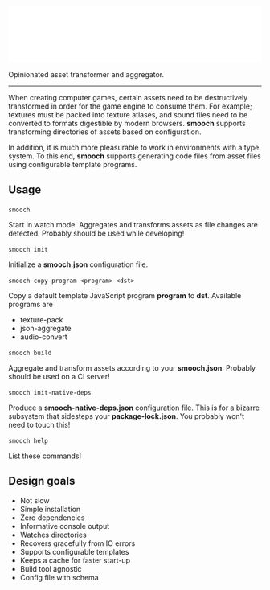 <!-- npm skip -->
![smooch](./.github/assets/smooch.svg)
<!-- npm skip end -->

Opinionated asset transformer and aggregator.

----------------

When creating computer games, certain assets need to be destructively transformed in order for the game engine to consume them. For example; textures must be packed into texture atlases, and sound files need to be converted to formats digestible by modern browsers. **smooch** supports transforming directories of assets based on configuration.

In addition, it is much more pleasurable to work in environments with a type system. To this end, **smooch** supports generating code files from asset files using configurable template programs.

## Usage

<!-- smooch commands -->
`smooch`

Start in watch mode. Aggregates and transforms assets as file changes are detected.
Probably should be used while developing!

`smooch init`

Initialize a **smooch.json** configuration file.

`smooch copy-program <program> <dst>`

Copy a default template JavaScript program **program** to **dst**. Available programs are
- texture-pack
- json-aggregate
- audio-convert

`smooch build`

Aggregate and transform assets according to your **smooch.json**. Probably should be used on a CI server!

`smooch init-native-deps`

Produce a **smooch-native-deps.json** configuration file.
This is for a bizarre subsystem that sidesteps your **package-lock.json**.
You probably won't need to touch this!

`smooch help`

List these commands!
<!-- smooch commands end -->

## Design goals

- Not slow
- Simple installation
- Zero dependencies
- Informative console output
- Watches directories
- Recovers gracefully from IO errors
- Supports configurable templates
- Keeps a cache for faster start-up
- Build tool agnostic
- Config file with schema